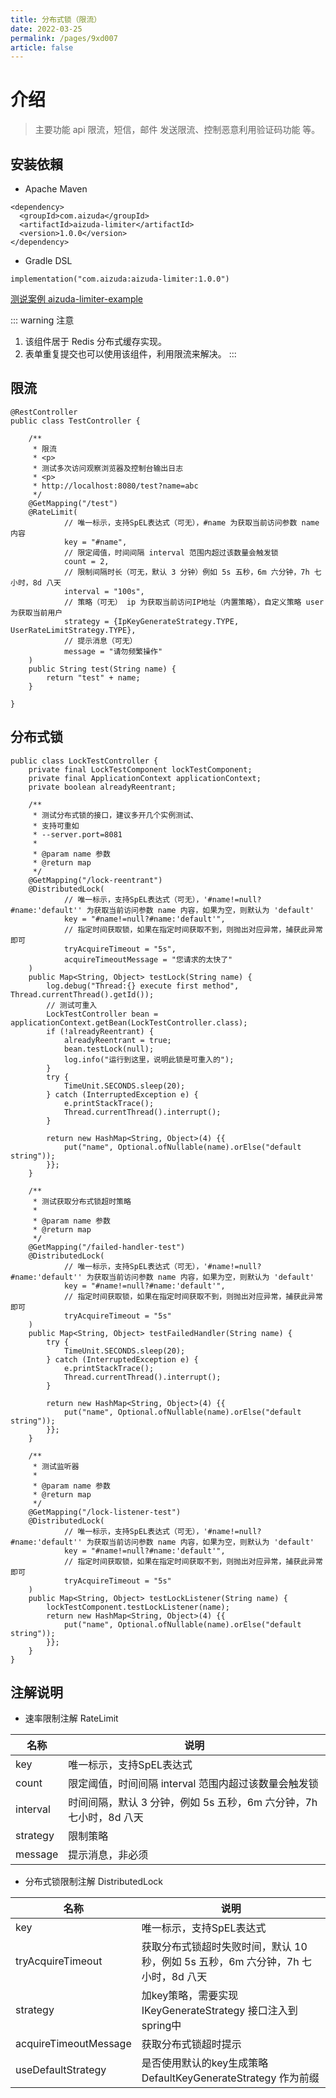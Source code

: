 ```yaml
---
title: 分布式锁（限流）
date: 2022-03-25
permalink: /pages/9xd007
article: false
---
```


# 介绍

> 主要功能 api 限流，短信，邮件 发送限流、控制恶意利用验证码功能 等。

## 安装依賴

- Apache Maven

```
<dependency>
  <groupId>com.aizuda</groupId>
  <artifactId>aizuda-limiter</artifactId>
  <version>1.0.0</version>
</dependency>
```

- Gradle DSL

```
implementation("com.aizuda:aizuda-limiter:1.0.0")
```

[测说案例 aizuda-limiter-example](https://gitee.com/aizuda/aizuda-components-examples/blob/master/aizuda-limiter-example)

::: warning 注意
1. 该组件居于 Redis 分布式缓存实现。
2. 表单重复提交也可以使用该组件，利用限流来解决。
:::

## 限流

```
@RestController
public class TestController {

    /**
     * 限流
     * <p>
     * 测试多次访问观察浏览器及控制台输出日志
     * <p>
     * http://localhost:8080/test?name=abc
     */
    @GetMapping("/test")
    @RateLimit(
            // 唯一标示，支持SpEL表达式（可无），#name 为获取当前访问参数 name 内容
            key = "#name",
            // 限定阈值，时间间隔 interval 范围内超过该数量会触发锁
            count = 2,
            // 限制间隔时长（可无，默认 3 分钟）例如 5s 五秒，6m 六分钟，7h 七小时，8d 八天
            interval = "100s",
            // 策略（可无） ip 为获取当前访问IP地址（内置策略），自定义策略 user 为获取当前用户
            strategy = {IpKeyGenerateStrategy.TYPE, UserRateLimitStrategy.TYPE},
            // 提示消息（可无）
            message = "请勿频繁操作"
    )
    public String test(String name) {
        return "test" + name;
    }

}
```

## 分布式锁

```
public class LockTestController {
    private final LockTestComponent lockTestComponent;
    private final ApplicationContext applicationContext;
    private boolean alreadyReentrant;

    /**
     * 测试分布式锁的接口，建议多开几个实例测试、
     * 支持可重如
     * --server.port=8081
     *
     * @param name 参数
     * @return map
     */
    @GetMapping("/lock-reentrant")
    @DistributedLock(
            // 唯一标示，支持SpEL表达式（可无），'#name!=null?#name:'default'' 为获取当前访问参数 name 内容，如果为空，则默认为 'default'
            key = "#name!=null?#name:'default'",
            // 指定时间获取锁，如果在指定时间获取不到，则抛出对应异常，捕获此异常即可
            tryAcquireTimeout = "5s",
            acquireTimeoutMessage = "您请求的太快了"
    )
    public Map<String, Object> testLock(String name) {
        log.debug("Thread:{} execute first method", Thread.currentThread().getId());
        // 测试可重入
        LockTestController bean = applicationContext.getBean(LockTestController.class);
        if (!alreadyReentrant) {
            alreadyReentrant = true;
            bean.testLock(null);
            log.info("运行到这里，说明此锁是可重入的");
        }
        try {
            TimeUnit.SECONDS.sleep(20);
        } catch (InterruptedException e) {
            e.printStackTrace();
            Thread.currentThread().interrupt();
        }

        return new HashMap<String, Object>(4) {{
            put("name", Optional.ofNullable(name).orElse("default string"));
        }};
    }

    /**
     * 测试获取分布式锁超时策略
     *
     * @param name 参数
     * @return map
     */
    @GetMapping("/failed-handler-test")
    @DistributedLock(
            // 唯一标示，支持SpEL表达式（可无），'#name!=null?#name:'default'' 为获取当前访问参数 name 内容，如果为空，则默认为 'default'
            key = "#name!=null?#name:'default'",
            // 指定时间获取锁，如果在指定时间获取不到，则抛出对应异常，捕获此异常即可
            tryAcquireTimeout = "5s"
    )
    public Map<String, Object> testFailedHandler(String name) {
        try {
            TimeUnit.SECONDS.sleep(20);
        } catch (InterruptedException e) {
            e.printStackTrace();
            Thread.currentThread().interrupt();
        }

        return new HashMap<String, Object>(4) {{
            put("name", Optional.ofNullable(name).orElse("default string"));
        }};
    }

    /**
     * 测试监听器
     *
     * @param name 参数
     * @return map
     */
    @GetMapping("/lock-listener-test")
    @DistributedLock(
            // 唯一标示，支持SpEL表达式（可无），'#name!=null?#name:'default'' 为获取当前访问参数 name 内容，如果为空，则默认为 'default'
            key = "#name!=null?#name:'default'",
            // 指定时间获取锁，如果在指定时间获取不到，则抛出对应异常，捕获此异常即可
            tryAcquireTimeout = "5s"
    )
    public Map<String, Object> testLockListener(String name) {
        lockTestComponent.testLockListener(name);
        return new HashMap<String, Object>(4) {{
            put("name", Optional.ofNullable(name).orElse("default string"));
        }};
    }
}
```

## 注解说明

- 速率限制注解 RateLimit

| 名称            | 说明                              |
|---------------|---------------------------------|
| key           | 唯一标示，支持SpEL表达式                  |
| count         | 限定阈值，时间间隔 interval 范围内超过该数量会触发锁 |
| interval      | 时间间隔，默认 3 分钟，例如 5s 五秒，6m 六分钟，7h 七小时，8d 八天                   |
| strategy      | 限制策略                   |
| message       | 提示消息，非必须                   |


- 分布式锁限制注解 DistributedLock


| 名称                    | 说明                                                |
|-----------------------|---------------------------------------------------|
| key                   | 唯一标示，支持SpEL表达式                                    |
| tryAcquireTimeout     | 获取分布式锁超时失败时间，默认 10 秒，例如 5s 五秒，6m 六分钟，7h 七小时，8d 八天 |
| strategy              | 加key策略，需要实现 IKeyGenerateStrategy 接口注入到spring中     |
| acquireTimeoutMessage | 获取分布式锁超时提示                                        |
| useDefaultStrategy    | 是否使用默认的key生成策略 DefaultKeyGenerateStrategy 作为前缀    |

